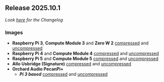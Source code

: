 ## Release 2025.10.1

_Look [here](/docs/CHANGELOG.md#2025.10.1) for the Changelog_

### Images

- **Raspberry Pi 3**, **Compute Module 3** and **Zero W 2**
[compressed](https://image.ropieee.io/ropieee_pi3-2025.10.1-stable.20251030.2849.bin.xz) and [uncompressed](https://image.ropieee.io/ropieee_pi3-2025.10.1-stable.20251030.2849.bin)
- **Raspberry Pi 4** and **Compute Module 4**
[compressed](https://image.ropieee.io/ropieee_pi4-2025.10.1-stable.20251030.2851.bin.xz) and [uncompressed](https://image.ropieee.io/ropieee_pi4-2025.10.1-stable.20251030.2851.bin)
- **Raspberry Pi 5** and **Compute Module 5**
[compressed](https://image.ropieee.io/ropieee_pi5-2025.10.1-stable.20251030.2852.bin.xz) and [uncompressed](https://image.ropieee.io/ropieee_pi5-2025.10.1-stable.20251030.2852.bin)
- **Allo Usbridge (Signature)**
[compressed](https://image.ropieee.io/ropieee_usbridge-2025.10.1-stable.20251030.2854.bin.xz) and [uncompressed](https://image.ropieee.io/ropieee_usbridge-2025.10.1-stable.20251030.2854.bin)
- **Orchard Audio PecanPi+**
  - ***Pi 3 based***
[compressed](https://image.ropieee.io/orchardaudio-pecanpiplus3-2025.10.1-stable.20251030.2850.bin.xz) and [uncompressed](https://image.ropieee.io/orchardaudio-pecanpiplus3-2025.10.1-stable.20250826.2850.bin)

